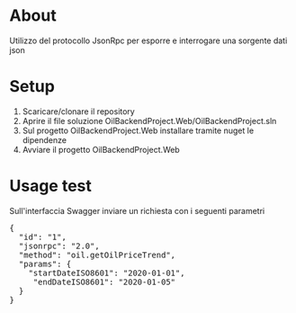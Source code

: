 # About
Utilizzo del protocollo JsonRpc per esporre e interrogare una sorgente dati json

# Setup
1. Scaricare/clonare il repository
2. Aprire il file soluzione OilBackendProject.Web/OilBackendProject.sln
3. Sul progetto OilBackendProject.Web installare tramite nuget le dipendenze
4. Avviare il progetto  OilBackendProject.Web 

# Usage test
Sull'interfaccia Swagger inviare un richiesta con i seguenti parametri

<pre>
{
  "id": "1",
  "jsonrpc": "2.0",
  "method": "oil.getOilPriceTrend",
  "params": {
    "startDateISO8601": "2020-01-01",
     "endDateISO8601": "2020-01-05"
  }
}
</pre>
